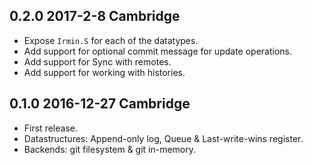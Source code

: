 0.2.0 2017-2-8 Cambridge
--------------------------
* Expose `Irmin.S` for each of the datatypes.
* Add support for optional commit message for update operations.
* Add support for Sync with remotes.
* Add support for working with histories.

0.1.0 2016-12-27 Cambridge
--------------------------

* First release.
* Datastructures: Append-only log, Queue & Last-write-wins register.
* Backends: git filesystem & git in-memory.
